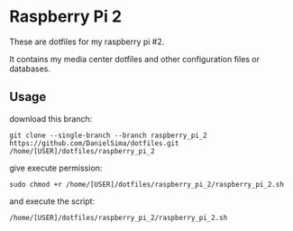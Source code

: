 # Raspberry Pi 2
These are dotfiles for my raspberry pi #2.

It contains my media center dotfiles and other configuration files or databases.

## Usage
    
download this branch:

	git clone --single-branch --branch raspberry_pi_2 https://github.com/DanielSima/dotfiles.git /home/[USER]/dotfiles/raspberry_pi_2

give execute permission:

	sudo chmod +r /home/[USER]/dotfiles/raspberry_pi_2/raspberry_pi_2.sh

and execute the script:

	/home/[USER]/dotfiles/raspberry_pi_2/raspberry_pi_2.sh